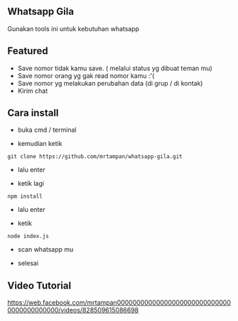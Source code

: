 ## Whatsapp Gila

Gunakan tools ini untuk kebutuhan whatsapp

## Featured

- Save nomor tidak kamu save. ( melalui status yg dibuat teman mu)
- Save nomor orang yg gak read nomor kamu :'(
- Save nomor yg melakukan perubahan data (di grup / di kontak)
- Kirim chat

## Cara install

- buka cmd / terminal

- kemudian ketik

`git clone https://github.com/mrtampan/whatsapp-gila.git`

- lalu enter

- ketik lagi

`npm install`

- lalu enter

- ketik

`node index.js`

- scan whatsapp mu

- selesai

## Video Tutorial

https://web.facebook.com/mrtampan000000000000000000000000000000000000000000/videos/828509615086698

